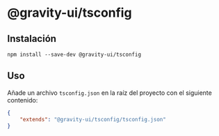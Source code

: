 # @gravity-ui/tsconfig

## Instalación
```
npm install --save-dev @gravity-ui/tsconfig
```

## Uso
Añade un archivo `tsconfig.json` en la raíz del proyecto con el siguiente contenido:

```json
{
    "extends": "@gravity-ui/tsconfig/tsconfig.json"
}
```